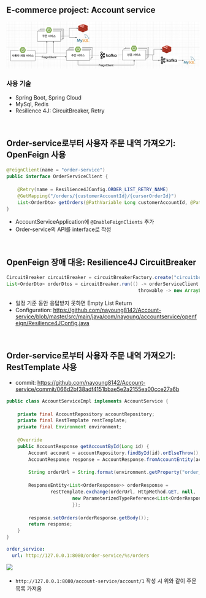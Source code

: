 ## E-commerce project: Account service

![](/_img/architecture_231027.png)
<br>

### 사용 기술

- Spring Boot, Spring Cloud
- MySql, Redis
- Resilience 4J: CircuitBreaker, Retry
<br>

## Order-service로부터 사용자 주문 내역 가져오기: OpenFeign 사용

```java
@FeignClient(name = "order-service")
public interface OrderServiceClient {

    @Retry(name = Resilience4JConfig.ORDER_LIST_RETRY_NAME)
    @GetMapping("/orders/{customerAccountId}/{cursorOrderId}")
    List<OrderDto> getOrders(@PathVariable Long customerAccountId, @PathVariable Long cursorOrderId);
}
```
- AccountServiceApplication에 ```@EnableFeignClients``` 추가
- Order-service의 API를 interface로 작성

<br>

## OpenFeign 장애 대응: Resilience4J CircuitBreaker

```java
CircuitBreaker circuitBreaker = circuitBreakerFactory.create("circuitbreaker");
List<OrderDto> orderDtos = circuitBreaker.run(() -> orderServiceClient.getOrders(id, cursorOrderId),
                                                throwable -> new ArrayList<>());
```

- 일정 기준 동안 응답받지 못하면 Empty List Return
- Configuration: https://github.com/nayoung8142/Account-service/blob/master/src/main/java/com/nayoung/accountservice/openfeign/Resilience4JConfig.java

<br>

## Order-service로부터 사용자 주문 내역 가져오기: RestTemplate 사용

- commit: https://github.com/nayoung8142/Account-service/commit/066d2bf38adf4151bbae5e2a2155ea00cce27a6b

```java
public class AccountServiceImpl implements AccountService {

    private final AccountRepository accountRepository;  
    private final RestTemplate restTemplate;
    private final Environment environment;

    @Override
    public AccountResponse getAccountById(Long id) {
        Account account = accountRepository.findById(id).orElseThrow();
        AccountResponse response = AccountResponse.fromAccountEntity(account);

        String orderUrl = String.format(environment.getProperty("order_service.url"), id);

        ResponseEntity<List<OrderResponse>> orderResponse =
                restTemplate.exchange(orderUrl, HttpMethod.GET, null,
                        new ParameterizedTypeReference<List<OrderResponse>>() {
                        });

        response.setOrders(orderResponse.getBody());
        return response;
    }
}
```

```yaml
order_service:
  url: http://127.0.0.1:8080/order-service/%s/orders
```

![](/_img/connect_to_order_service_result.png)

- ```http://127.0.0.1:8080/account-service/account/1``` 작성 시 위와 같이 주문 목록 가져옴